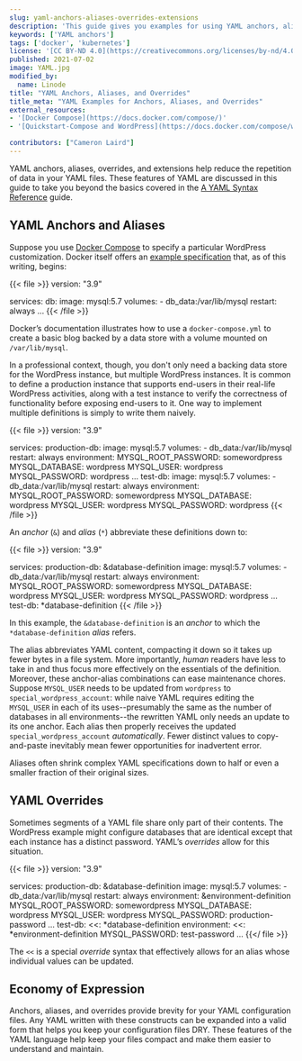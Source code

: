 ```yaml
---
slug: yaml-anchors-aliases-overrides-extensions
description: 'This guide gives you examples for using YAML anchors, aliases, and overrides, which are features of the YAML language that help keep your code DRY.'
keywords: ['YAML anchors']
tags: ['docker', 'kubernetes']
license: '[CC BY-ND 4.0](https://creativecommons.org/licenses/by-nd/4.0)'
published: 2021-07-02
image: YAML.jpg
modified_by:
  name: Linode
title: "YAML Anchors, Aliases, and Overrides"
title_meta: "YAML Examples for Anchors, Aliases, and Overrides"
external_resources:
- '[Docker Compose](https://docs.docker.com/compose/)'
- '[Quickstart-Compose and WordPress](https://docs.docker.com/compose/wordpress/)'

contributors: ["Cameron Laird"]
---
```


YAML anchors, aliases, overrides, and extensions help reduce the repetition of data in your YAML files. These features of YAML are discussed in this guide to take you beyond the basics covered in the [A YAML Syntax Reference](/docs/guides/yaml-reference/) guide.

## YAML Anchors and Aliases

Suppose you use [Docker Compose](https://docs.docker.com/compose/) to specify a particular WordPress customization. Docker itself offers an [example specification](https://docs.docker.com/compose/wordpress/) that, as of this writing, begins:

{{< file >}}
version: "3.9"

services:
  db:
    image: mysql:5.7
    volumes:
      - db_data:/var/lib/mysql
    restart: always
...
{{< /file >}}

Docker’s documentation illustrates how to use a `docker-compose.yml` to create a basic blog backed by a data store with a volume mounted on `/var/lib/mysql`.

In a professional context, though, you don't only need a backing data store for the WordPress instance, but multiple WordPress instances. It is common to define a production instance that supports end-users in their real-life WordPress activities, along with a test instance to verify the correctness of functionality before exposing end-users to it. One way to implement multiple definitions is simply to write them naively.

{{< file >}}
version: "3.9"

services:
  production-db:
    image: mysql:5.7
    volumes:
      - db_data:/var/lib/mysql
    restart: always
    environment:
  MYSQL_ROOT_PASSWORD: somewordpress
  MYSQL_DATABASE: wordpress
  MYSQL_USER: wordpress
  MYSQL_PASSWORD: wordpress
      ...
  test-db:
    image: mysql:5.7
    volumes:
      - db_data:/var/lib/mysql
    restart: always
    environment:
    MYSQL_ROOT_PASSWORD: somewordpress
    MYSQL_DATABASE: wordpress
    MYSQL_USER: wordpress
    MYSQL_PASSWORD: wordpress
{{< /file >}}

An *anchor* (`&`) and *alias* (`*`) abbreviate these definitions down to:

{{< file >}}
version: "3.9"

services:
  production-db: &database-definition
    image: mysql:5.7
    volumes:
      - db_data:/var/lib/mysql
    restart: always
    environment:
  MYSQL_ROOT_PASSWORD: somewordpress
  MYSQL_DATABASE: wordpress
  MYSQL_USER: wordpress
  MYSQL_PASSWORD: wordpress
      ...
  test-db: *database-definition
{{< /file >}}

In this example, the `&database-definition` is an *anchor* to which the `*database-definition` *alias* refers.

The alias abbreviates YAML content, compacting it down so it takes up fewer bytes in a file system. More importantly, *human* readers have less to take in and thus focus more effectively on the essentials of the definition. Moreover, these anchor-alias combinations can ease maintenance chores. Suppose `MYSQL_USER` needs to be updated from `wordpress` to `special_wordpress_account`: while naive YAML requires editing the `MYSQL_USER` in each of its uses--presumably the same as the number of databases in all environments--the rewritten YAML only needs an update to its one anchor. Each alias then properly receives the updated `special_wordpress_account` *automatically*. Fewer distinct values to copy-and-paste inevitably mean fewer opportunities for inadvertent error.

Aliases often shrink complex YAML specifications down to half or even a smaller fraction of their original sizes.

## YAML Overrides

Sometimes segments of a YAML file share only part of their contents. The WordPress example might configure databases that are identical except that each instance has a distinct password. YAML’s *overrides* allow for this situation.

{{< file >}}
version: "3.9"

services:
  production-db: &database-definition
    image: mysql:5.7
    volumes:
      - db_data:/var/lib/mysql
    restart: always
    environment: &environment-definition
  MYSQL_ROOT_PASSWORD: somewordpress
  MYSQL_DATABASE: wordpress
  MYSQL_USER: wordpress
  MYSQL_PASSWORD: production-password
      ...
  test-db:
    <<: *database-definition
    environment:
        <<: *environment-definition
  MYSQL_PASSWORD: test-password
  ...
{{</ file >}}

The `<<` is a special *override* syntax that effectively allows for an alias whose individual values can be updated.

## Economy of Expression

Anchors, aliases, and overrides provide brevity for your YAML configuration files. Any YAML written with these constructs can be expanded into a valid form that helps you keep your configuration files DRY. These features of the YAML language help keep your files compact and make them easier to understand and maintain.
